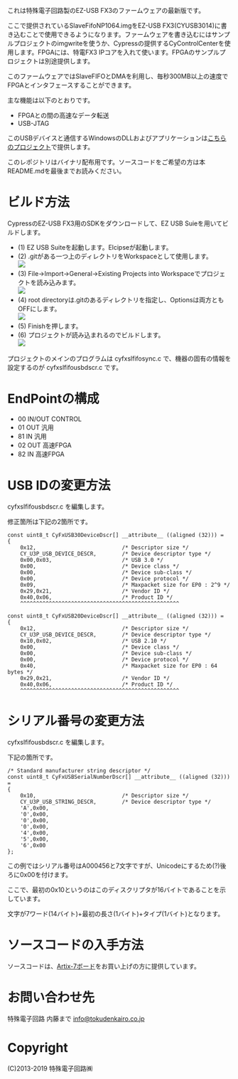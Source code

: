 これは特殊電子回路製のEZ-USB FX3のファームウェアの最新版です。

ここで提供されているSlaveFifoNP1064.imgをEZ-USB FX3(CYUSB3014)に書き込むことで使用できるようになります。ファームウェアを書き込むにはサンプルプロジェクトのimgwriteを使うか、Cypressの提供するCyControlCenterを使用します。FPGAには、特電FX3 IPコアを入れて使います。FPGAのサンプルプロジェクトは別途提供します。

このファームウェアではSlaveFIFOとDMAを利用し、毎秒300MB以上の速度でFPGAとインタフェースすることができます。

主な機能は以下のとおりです。

+ FPGAとの間の高速なデータ転送
+ USB-JTAG

このUSBデバイスと通信するWindowsのDLLおよびアプリケーションは[こちらのプロジェクト](https://github.com/tokuden/tkusbfx3_multi64)で提供します。

このレポジトリはバイナリ配布用です。ソースコードをご希望の方は本README.mdを最後までお読みください。

# ビルド方法
CypressのEZ-USB FX3用のSDKをダウンロードして、EZ USB Suieを用いてビルドします。

+ (1) EZ USB Suiteを起動します。Elcipseが起動します。
+ (2) .gitがある一つ上のディレクトリをWorkspaceとして使用します。<br>![](https://github.com/tokuden/SlaveFifoNP1064/blob/master/firm1.png?raw=true)
+ (3) File->Import->General->Existing Projects into Workspaceでプロジェクトを読み込みます。<br> ![](https://github.com/tokuden/SlaveFifoNP1064/blob/master/firm2.png)
+ (4) root directoryは.gitのあるディレクトリを指定し、Optionsは両方ともOFFにします。<br>![](https://github.com/tokuden/SlaveFifoNP1064/blob/master/firm3.png)
+ (5) Finishを押します。
+ (6) プロジェクトが読み込まれるのでビルドします。<br>![](https://github.com/tokuden/SlaveFifoNP1064/blob/master/firm5.png)

プロジェクトのメインのプログラムは cyfxslfifosync.c で、機器の固有の情報を設定するのが cyfxslfifousbdscr.c です。

# EndPointの構成
+ 00 IN/OUT CONTROL
+ 01 OUT 汎用
+ 81 IN 汎用
+ 02 OUT 高速FPGA
+ 82 IN 高速FPGA

# USB IDの変更方法
cyfxslfifousbdscr.c を編集します。

修正箇所は下記の2箇所です。

```
const uint8_t CyFxUSB30DeviceDscr[] __attribute__ ((aligned (32))) =
{
    0x12,                           /* Descriptor size */
    CY_U3P_USB_DEVICE_DESCR,        /* Device descriptor type */
    0x00,0x03,                      /* USB 3.0 */
    0x00,                           /* Device class */
    0x00,                           /* Device sub-class */
    0x00,                           /* Device protocol */
    0x09,                           /* Maxpacket size for EP0 : 2^9 */
    0x29,0x21,                      /* Vendor ID */
    0x40,0x06,                      /* Product ID */
    ^^^^^^^^^^^^^^^^^^^^^^^^^^^^^^^^^^^^^^^^^^^^^^^^^^
```

```
const uint8_t CyFxUSB20DeviceDscr[] __attribute__ ((aligned (32))) =
{
    0x12,                           /* Descriptor size */
    CY_U3P_USB_DEVICE_DESCR,        /* Device descriptor type */
    0x10,0x02,                      /* USB 2.10 */
    0x00,                           /* Device class */
    0x00,                           /* Device sub-class */
    0x00,                           /* Device protocol */
    0x40,                           /* Maxpacket size for EP0 : 64 bytes */
    0x29,0x21,                      /* Vendor ID */
    0x40,0x06,                      /* Product ID */
    ^^^^^^^^^^^^^^^^^^^^^^^^^^^^^^^^^^^^^^^^^^^^^^^^^^
```

# シリアル番号の変更方法
cyfxslfifousbdscr.c を編集します。

下記の箇所です。

```
/* Standard manufacturer string descriptor */
const uint8_t CyFxUSBSerialNumberDscr[] __attribute__ ((aligned (32))) =
{
    0x10,                           /* Descriptor size */
    CY_U3P_USB_STRING_DESCR,        /* Device descriptor type */
    'A',0x00,
    '0',0x00,
    '0',0x00,
    '0',0x00,
    '4',0x00,
    '5',0x00,
    '6',0x00
};
```
この例ではシリアル番号はA000456と7文字ですが、Unicodeにするため(?)後ろに0x00を付けます。

ここで、最初の0x10というのはこのディスクリプタが16バイトであることを示しています。

文字が7ワード(14バイト)+最初の長さ(1バイト)+タイプ(1バイト)となります。

# ソースコードの入手方法
ソースコードは、[Artix-7ボード](http://www.tokudenkairo.co.jp/art7/)をお買い上げの方に提供しています。

# お問い合わせ先
特殊電子回路 内藤まで info@tokudenkairo.co.jp

# Copyright
(C)2013-2019 特殊電子回路㈱
